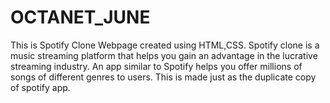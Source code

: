 # OCTANET_JUNE
This is Spotify Clone Webpage created using HTML,CSS.
Spotify clone is a music streaming platform that helps you gain an advantage in the lucrative streaming industry.
An app similar to Spotify helps you offer millions of songs of different genres to users.
This is made just as the duplicate copy of spotify app.
